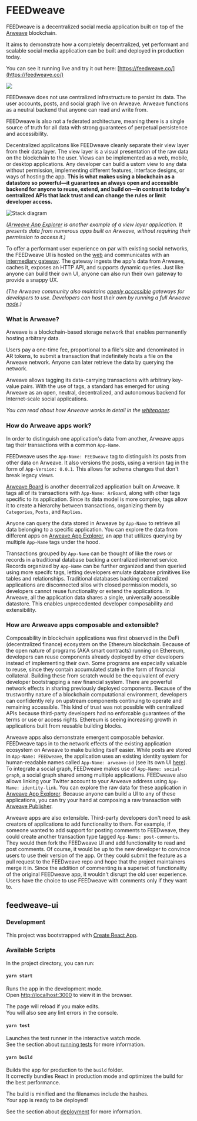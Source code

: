 # FEEDweave

FEEDweave is a decentralized social media application built on top of the [Arweave](https://www.arweave.org/) blockchain.

It aims to demonstrate how a completely decentralized, yet performant and scalable social media application can be built and deployed in production today.

You can see it running live and try it out here: [https://feedweave.co/](https://feedweave.co/)

![](https://i.imgur.com/VJVrm64.png)

FEEDweave does not use centralized infrastructure to persist its data. The user accounts, posts, and social graph live on Arweave. Arweave functions as a neutral backend that anyone can read and write from.

FEEDweave is also not a federated architecture, meaning there is a single source of truth for all data with strong guarantees of perpetual persistence and accessibility.

Decentralized applicatons like FEEDweave cleanly separate their view layer from their data layer. The view layer is a visual presentation of the raw data on the blockchain to the user. Views can be implemented as a web, mobile, or desktop applications. Any developer can build a ustom view to any data without permission, implementing different features, interface designs, or ways of hosting the app. **This is what makes using a blockchain as a datastore so powerful—it guarantees an always open and accessible backend for anyone to reuse, extend, and build on—in contrast to today's centralized APIs that lack trust and can change the rules or limit developer access.**

![Stack diagram](https://i.imgur.com/7ejyNbr.png)

_([Arweave App Explorer](http://explorer.arweave.co/)
is another example of a view layer application. It presents data from numerous apps built on Arweave, without requiring their permission to access it.)_

To offer a performant user experience on par with existing social networks, the FEEDweave UI is hosted on the [web](https://www.netlify.com/) and communicates with an [intermediary gateway](https://github.com/denisnazarov/arweave-gateway). The gateway ingests the app's data from Arweave, caches it, exposes an HTTP API, and supports dynamic queries. Just like anyone can build their own UI, anyone can also run their own gateway to provide a snappy UX.

_(The Arweave community also maintains [openly accessible](https://docs.arweave.org/developers/server/http-api) gateways for developers to use. Developers can host their own by running a full Arweave [node](https://github.com/ArweaveTeam/arweave).)_

### What is Arweave?

Arweave is a blockchain-based storage network that enables permanently hosting arbitrary data.

Users pay a one-time fee, proportional to a file's size and denominated in AR tokens, to submit a transaction that indefinitely hosts a file on the Arweave network. Anyone can later retrieve the data by querying the network.

Arweave allows tagging its data-carrying transactions with arbitrary key-value pairs. With the use of tags, a standard has emerged for using Arweave as an open, neutral, decentralized, and autonomous backend for Internet-scale social applications.

_You can read about how Arweave works in detail in the [whitepaper](https://www.arweave.org/files/arweave-lightpaper.pdf)._

### How do Arweave apps work?

In order to distinguish one application's data from another, Arweave apps tag their transactions with a common `App-Name`.

FEEDweave uses the `App-Name: FEEDweave` tag to distinguish its posts from other data on Arweave. It also versions the posts, using a version tag in the form of `App-Version: 0.0.1`. This allows for schema changes that don't break legacy views.

[Arweave Board](https://bkxqaor2dlei.arweave.net/pvmiu4SZKQGWAYjrLWzE_mI70u1-v8zIzQ8WaxIYURk) is another decentralized application built on Arweave. It tags all of its transactions with `App-Name: ArBoard`, along with other tags specific to its application. Since its data model is more complex, tags allow it to create a hierarchy between transactions, organizing them by `Categories`, `Posts`, and `Replies`.

Anyone can query the data stored in Arweave by `App-Name` to retrieve all data belonging to a specific application. You can explore the data from different apps on [Arweave App Explorer](https://explorer.arweave.co/), an app that utilizes querying by multiple `App-Name` tags under the hood.

Transactions grouped by `App-Name` can be thought of like the rows or records in a traditional database backing a centralized internet service. Records organized by `App-Name` can be further organized and then queried using more specifc tags, letting developers emulate database primitives like tables and relationships. Traditional databases backing centralized applications are disconnected silos with closed permission models, so developers cannot reuse functionality or extend the applications. In Arweave, all the application data shares a single, universally accessible datastore. This enables unprecedented developer composability and extensibility.

### How are Arweave apps composable and extensible?

Composability in blockchain applications was first observed in the DeFi (decentralized finance) ecosystem on the Ethereum blockchain. Because of the open nature of programs (AKA smart contracts) running on Ethereum, developers can reuse components already deployed by other developers instead of implementing their own. Some programs are especially valuable to reuse, since they contain accumulated state in the form of financial collateral. Building these from scratch would be the equivalent of every developer bootstrapping a new financial system. There are powerful network effects in sharing previously deployed components. Because of the trustworthy nature of a blockchain computational environment, developers can confidently rely on upstream components continuing to operate and remaining accessible. This kind of trust was not possible with centralized APIs because third-party developers had no enforcable guarantees of the terms or use or access rights. Ethereum is seeing increasing growth in applications built from reusable building blocks.

Arweave apps also demonstrate emergent composable behavior. FEEDweave taps in to the network effects of the existing application ecosystem on Arweave to make building itself easier. While posts are stored in `App-Name: FEEDweave`, the application uses an existing identity system for human-readable names called `App-Name: arweave-id` (see its own UI [here](https://alz4bdsrvmoz.arweave.net/fGUdNmXFmflBMGI2f9vD7KzsrAc1s1USQgQLgAVT0W0)). To integrate a social graph, FEEDweave makes use of `App-Name: social-graph`, a social graph shared among multiple applications. FEEDweave also allows linking your Twitter account to your Arweave address using `App-Name: identity-link`. You can explore the raw data for these application in [Arweave App Explorer](https://explorer.arweave.co/). Because anyone can build a UI to any of these applications, you can try your hand at composing a raw transaction with [Arweave Publisher](https://publisher.arweave.co/).

Arweave apps are also extensible. Third-party developers don't need to ask creators of applications to add functionality to them. For example, if someone wanted to add support for posting comments to FEEDweave, they could create another transaction type tagged `App-Name: post-comments`. They would then fork the FEEDweave UI and add functionality to read and post comments. Of course, it would be up to the new developer to convince users to use their version of the app. Or they could submit the feature as a pull request to the FEEDweave repo and hope that the project maintainers merge it in. Since the addition of commenting is a superset of functionality of the original FEEDweave app, it wouldn't disrupt the old user experience. Users have the choice to use FEEDweave with comments only if they want to.

## feedweave-ui

### Development

This project was bootstrapped with [Create React App](https://github.com/facebook/create-react-app).

### Available Scripts

In the project directory, you can run:

#### `yarn start`

Runs the app in the development mode.<br />
Open [http://localhost:3000](http://localhost:3000) to view it in the browser.

The page will reload if you make edits.<br />
You will also see any lint errors in the console.

#### `yarn test`

Launches the test runner in the interactive watch mode.<br />
See the section about [running tests](https://facebook.github.io/create-react-app/docs/running-tests) for more information.

#### `yarn build`

Builds the app for production to the `build` folder.<br />
It correctly bundles React in production mode and optimizes the build for the best performance.

The build is minified and the filenames include the hashes.<br />
Your app is ready to be deployed!

See the section about [deployment](https://facebook.github.io/create-react-app/docs/deployment) for more information.

